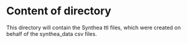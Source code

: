 # Content of directory
This directory will contain the Synthea ttl files, which were created on behalf of the synthea_data csv files.
